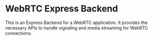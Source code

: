 # WebRTC Express Backend

This is an Express Backend for a WebRTC application. It provides the necessary APIs to handle signaling and media streaming for WebRTC connections.
